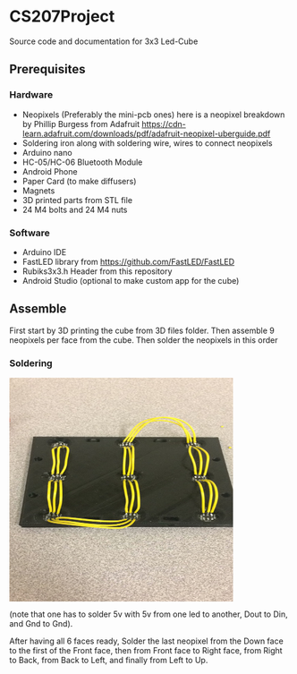 # CS207Project
Source code and documentation for 3x3 Led-Cube

## Prerequisites

### Hardware
- Neopixels (Preferably the mini-pcb ones) here is a neopixel breakdown by Phillip Burgess from Adafruit https://cdn-learn.adafruit.com/downloads/pdf/adafruit-neopixel-uberguide.pdf
- Soldering iron along with soldering wire, wires to connect neopixels
- Arduino nano
- HC-05/HC-06 Bluetooth Module
- Android Phone
- Paper Card (to make diffusers)
- Magnets
- 3D printed parts from STL file
- 24 M4 bolts and 24 M4 nuts
  
### Software
- Arduino IDE
- FastLED library from https://github.com/FastLED/FastLED
- Rubiks3x3.h Header from this repository 
- Android Studio (optional to make custom app for the cube)
          
## Assemble
First start by 3D printing the cube from 3D files folder. Then
assemble 9 neopixels per face from the cube. Then solder the neopixels
in this order 

### Soldering
<img src="https://github.com/pechavarriaa/CS207Project/blob/master/img/SolderingOrder.JPG" width="400px" height="400px"   align="middle"/>

(note that one has to solder 5v with 5v from one led to another, Dout to Din, and Gnd to Gnd).

After having all 6 faces ready, Solder the last neopixel from the Down face to the first of the Front face, then 
from Front face to Right face, from Right to Back, from Back to Left, and finally from Left to Up.

